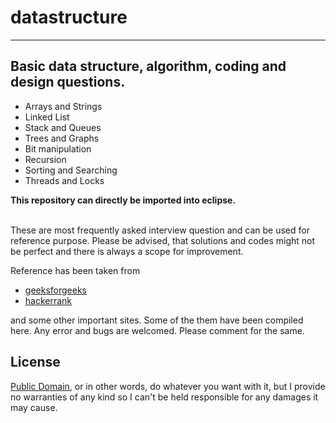 # datastructure
--------------------------------------------------------------
Basic  data structure, algorithm, coding and design questions.
--------------------------------------------------------------
 <ul>
 	<li>Arrays and Strings</li>
 	<li>Linked List</li>
 	<li>Stack and Queues</li>
 	<li>Trees and Graphs</li>
 	<li>Bit manipulation</li>
 	<li>Recursion</li>
 	<li>Sorting and Searching</li>
 	<li>Threads and Locks</li>
 </ul>
 
<b>This repository can directly be imported into eclipse.</b>
</br></br>

These are most frequently asked interview question and can be used for reference purpose. Please be advised, that solutions and codes might not be perfect and there is always a scope for improvement. 

Reference has been taken from  
 - [geeksforgeeks](http://www.geeksforgeeks.org)
 - [hackerrank](https://www.hackerrank.com/)

 and some other important sites. Some of the them have been compiled here.
 Any error and bugs are welcomed. Please comment for the same.

## License

[Public Domain](http://choosealicense.com/licenses/unlicense/), or in other words, do whatever you want with it, but I provide no warranties of any kind so I can't be held responsible for any damages it may cause.
